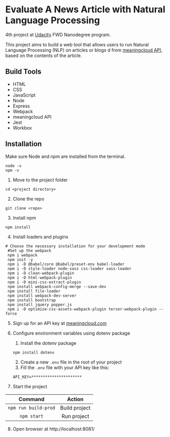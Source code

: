 # Evaluate A News Article with Natural Language Processing

4th project at [Udacity](https://www.udacity.com/course/front-end-web-developer-nanodegree--nd0011) FWD Nanodegree program.

This project aims to build a web tool that allows users to run Natural Language Processing (NLP) on articles or blogs d from [meaningcloud API](https://www.meaningcloud.com/products/sentiment-analysis), based on the contents of the article.

## Build Tools
* HTML
* CSS
* JavaScript
* Node
* Express
* Webpack
* meaningcloud API
* Jest
* Workbox

## Installation
Make sure Node and npm are installed from the terminal.
```
node -v
npm -v
```

1. Move to the project folder
```
cd <project directory>
```
2. Clone the repo
```
git clone <repo>
```
3. Install npm
```
npm install
```
4. Install loaders and plugins
```
# Choose the necessary installation for your development mode
 #Set up the webpack
 npm i webpack
 npm init -y 
 npm i -D @babel/core @babel/preset-env babel-loader
 npm i -D style-loader node-sass css-loader sass-loader
 npm i -D clean-webpack-plugin
 npm i -D html-webpack-plugin
 npm i -D mini-css-extract-plugin
 npm install webpack-config-merge --save-dev 
 npm install file-loader  
 npm install webpack-dev-server 
 npm install bootstrap
 npm install jquery popper.js  
 npm i -D optimize-css-assets-webpack-plugin terser-webpack-plugin --force
```
5. Sign up for an API key at [meaningcloud.com](https://www.meaningcloud.com/developer/create-account)

6. Configure environment variables using dotenv package
	1. Install the dotenv package
	```
	npm install dotenv
	```
	2. Create a new `.env` file in the root of your project
	3. Fill the `.env` file with your API key like this:
	```
	API_KEY=**********************
	```
7. Start the project

Command | Action
:------------: | :-------------:
`npm run build-prod` | Build project
`npm start` | Run project

8. Open browser at http://localhost:8081/

